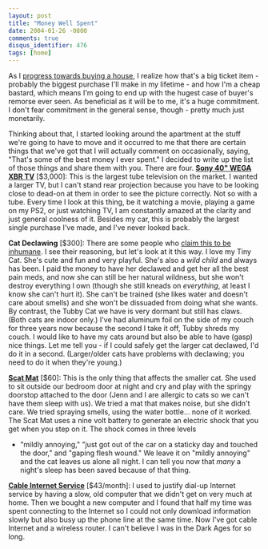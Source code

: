 ```yaml
---
layout: post
title: "Money Well Spent"
date: 2004-01-26 -0800
comments: true
disqus_identifier: 476
tags: [home]
---
```

As I [progress towards buying a
house](/archive/2004/01/25/progress-towards-the-house.aspx), I realize
how that's a big ticket item - probably the biggest purchase I'll make
in my lifetime - and how I'm a cheap bastard, which means I'm going to
end up with the hugest case of buyer's remorse ever seen. As beneficial
as it will be to me, it's a huge commitment. I don't fear commitment in
the general sense, though - pretty much just monetarily.

 Thinking about that, I started looking around the apartment at the
stuff we're going to have to move and it occurred to me that there are
certain things that we've got that I will actually comment on
occasionally, saying, "That's some of the best money I ever spent." I
decided to write up the list of those things and share them with you.
There are four.
 **[Sony 40" WEGA XBR
TV](http://www.sonystyle.com/is-bin/INTERSHOP.enfinity/eCS/Store/en/-/USD/SY_DisplayProductInformation-Start;sid=66Xkkxac7unk1laJrWbumFmSbqD8CqUGcME=?CategoryName=tv_WEGAShowcase_WEGAShop_36to40TVsWEGAshowcase&ProductSKU=KV40XBRKIT&Dept=tv&Boutique=wega)**
[$3,000]: This is the largest tube television on the market. I wanted a
larger TV, but I can't stand rear projection because you have to be
looking close to dead-on at them in order to see the picture correctly.
Not so with a tube. Every time I look at this thing, be it watching a
movie, playing a game on my PS2, or just watching TV, I am constantly
amazed at the clarity and just general coolness of it. Besides my car,
this is probably the largest single purchase I've made, and I've never
looked back.

 **Cat Declawing** [$300]: There are some people who [claim this to be
inhumane](http://www.avar.org/avar_cat_declawing.html). I see their
reasoning, but let's look at it this way. I love my Tiny Cat. She's cute
and fun and very playful. She's also a *wild child* and always has been.
I paid the money to have her declawed and get her all the best pain
meds, and now she can still be her natural wildness, but she won't
destroy everything I own (though she still kneads on *everything*, at
least I know she can't hurt it). She can't be trained (she likes water
and doesn't care about smells) and she won't be dissuaded from doing
what she wants. By contrast, the Tubby Cat we have is very dormant but
still has claws. (Both cats are indoor only.) I've had aluminum foil on
the side of my couch for three years now because the second I take it
off, Tubby shreds my couch. I would like to have my cats around but also
be able to have (gasp) nice things. Let me tell you - if I could safely
get the larger cat declawed, I'd do it in a second. (Larger/older cats
have problems with declawing; you need to do it when they're young.)

 **[Scat
Mat](http://www.drsfostersmith.com/product/prod_display.cfm?pcatid=668&Ne=40000&R=692&N=2002+2017)**
[$60]: This is the only thing that affects the smaller cat. She used to
sit outside our bedroom door at night and cry and play with the springy
doorstop attached to the door (Jenn and I are allergic to cats so we
can't have them sleep with us). We tried a mat that makes noise, but she
didn't care. We tried spraying smells, using the water bottle... none of
it worked. The Scat Mat uses a nine volt battery to generate an electric
shock that you get when you step on it. The shock comes in three levels

- "mildly annoying," "just got out of the car on a staticky day and
touched the door," and "gaping flesh wound." We leave it on "mildly
annoying" and the cat leaves us alone all night. I can tell you now that
*many* a night's sleep has been saved because of that thing.

 **[Cable Internet
Service](http://www.comcast.com/Benefits/CHSIBenefits.asp?LinkID=21)**
[$43/month]: I used to justify dial-up Internet service by having a
slow, old computer that we didn't get on very much at home. Then we
bought a new computer and I found that half my time was spent connecting
to the Internet so I could not only download information slowly but also
busy up the phone line at the same time. Now I've got cable Internet and
a wireless router. I can't believe I was in the Dark Ages for so long.
